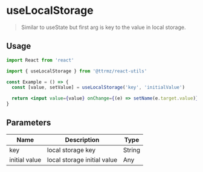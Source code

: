 # useLocalStorage

> Similar to useState but first arg is key to the value in local storage.

## Usage

```jsx
import React from 'react'

import { useLocalStorage } from '@ttrmz/react-utils'

const Example = () => {
  const [value, setValue] = useLocalStorage('key', 'initialValue')

  return <input value={value} onChange={(e) => setName(e.target.value)} />
}
```

## Parameters

| Name          | Description                 | Type   |
| ------------- | --------------------------- | ------ |
| key           | local storage key           | String |
| initial value | local storage initial value | Any    |
